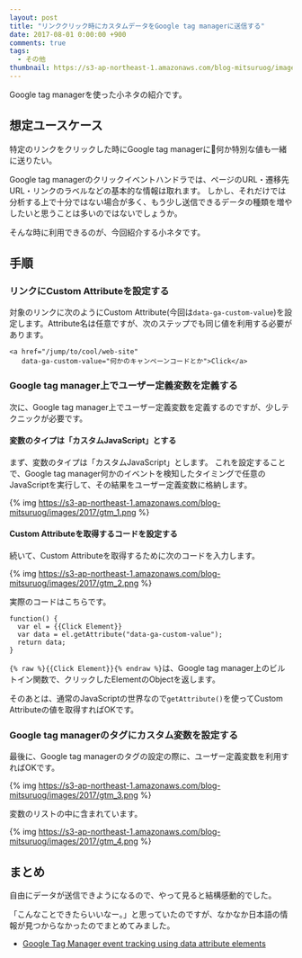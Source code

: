 ```yaml
---
layout: post
title: "リンククリック時にカスタムデータをGoogle tag managerに送信する"
date: 2017-08-01 0:00:00 +900
comments: true
tags:
  - その他
thumbnail: https://s3-ap-northeast-1.amazonaws.com/blog-mitsuruog/images/2017/tagmanager_email.png
---
```

Google tag managerを使った小ネタの紹介です。

<!-- more -->

## 想定ユースケース

特定のリンクをクリックした時にGoogle tag managerに何か特別な値も一緒に送りたい。

Google tag managerのクリックイベントハンドラでは、ページのURL・遷移先URL・リンクのラベルなどの基本的な情報は取れます。
しかし、それだけでは分析する上で十分ではない場合が多く、もう少し送信できるデータの種類を増やしたいと思うことは多いのではないでしょうか。

そんな時に利用できるのが、今回紹介する小ネタです。

## 手順

### リンクにCustom Attributeを設定する

対象のリンクに次のようにCustom Attribute(今回は`data-ga-custom-value`)を設定します。Attribute名は任意ですが、次のステップでも同じ値を利用する必要があります。

```
<a href="/jump/to/cool/web-site"
   data-ga-custom-value="何かのキャンペーンコードとか">Click</a>
```

### Google tag manager上でユーザー定義変数を定義する

次に、Google tag manager上でユーザー定義変数を定義するのですが、少しテクニックが必要です。

#### 変数のタイプは「カスタムJavaScript」とする

まず、変数のタイプは「カスタムJavaScript」とします。
これを設定することで、Google tag manager何かのイベントを検知したタイミングで任意のJavaScriptを実行して、その結果をユーザー定義変数に格納します。

{% img https://s3-ap-northeast-1.amazonaws.com/blog-mitsuruog/images/2017/gtm_1.png %}

#### Custom Attributeを取得するコードを設定する

続いて、Custom Attributeを取得するために次のコードを入力します。

{% img https://s3-ap-northeast-1.amazonaws.com/blog-mitsuruog/images/2017/gtm_2.png %}

実際のコードはこちらです。

```
function() {
  var el = {{Click Element}}
  var data = el.getAttribute("data-ga-custom-value");
  return data;
}
```

`{% raw %}{{Click Element}}{% endraw %}`は、Google tag manager上のビルトイン関数で、クリックしたElementのObjectを返します。

そのあとは、通常のJavaScriptの世界なので`getAttribute()`を使ってCustom Attributeの値を取得すればOKです。


### Google tag managerのタグにカスタム変数を設定する

最後に、Google tag managerのタグの設定の際に、ユーザー定義変数を利用すればOKです。

{% img https://s3-ap-northeast-1.amazonaws.com/blog-mitsuruog/images/2017/gtm_3.png %}

変数のリストの中に含まれています。

{% img https://s3-ap-northeast-1.amazonaws.com/blog-mitsuruog/images/2017/gtm_4.png %}

## まとめ

自由にデータが送信できようになるので、やって見ると結構感動的でした。

「こんなことできたらいいなー。」と思っていたのですが、なかなか日本語の情報が見つからなかったのでまとめてみました。

- [Google Tag Manager event tracking using data attribute elements](https://www.thyngster.com/google-tag-manager-event-tracking-using-data-attribute-elements/)
